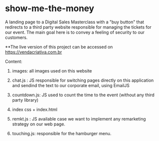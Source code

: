 # show-me-the-money
A landing page to a Digital Sales Masterclass with a "buy button" that redirects to a third party website responsible for managing the tickets for our event. 
The main goal here is to convey a feeling of security to our customers.

**The live version of this project can be accessed on https://vendacriativa.com.br

Content:

1. images: all images used on this website

2. chat.js : JS responsible for switching pages directly on this application and sendind the text to our corporate email, using EmailJS

3. countdown.js: JS used to count the time to the event (without any third party library)

4. index css + index.html

5. remkt.js : JS available case we want to implement any remarketing strategy on our web page.

6. touching.js: responsible for the hamburger menu.



